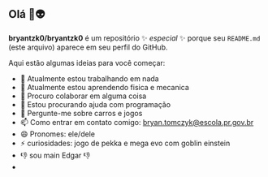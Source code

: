 
## Olá 👋👽

**bryantzk0/bryantzk0** é um repositório ✨ _especial_ ✨ porque seu `README.md` (este arquivo) aparece em seu perfil do GitHub.

Aqui estão algumas ideias para você começar:

- 🔭 Atualmente estou trabalhando em nada
- 🌱 Atualmente estou aprendendo fisica e mecanica
- 👯 Procuro colaborar em alguma coisa
- 🤔 Estou procurando ajuda com programação
- 💬 Pergunte-me sobre carros e jogos 
- 📫 Como entrar em contato comigo: bryan.tomczyk@escola.pr.gov.br
- 😄 Pronomes: ele/dele
- ⚡️ curiosidades: jogo de pekka e mega evo com goblin einstein
- 👎 sou main Edgar 👎
- 
